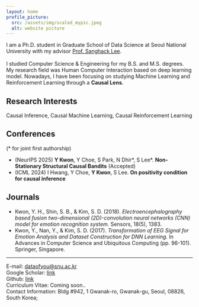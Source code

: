 ```yaml
---
layout: home
profile_picture:
  src: /assets/img/scaled_mypic.jpeg
  alt: website picture
---
```

I am a Ph.D. student in Graduate School of Data Science at Seoul National University with my advisor [Prof. Sanghack Lee](https://www.sanghacklee.me/). <br>
<br>
I studied Computer Science & Engineering for my B.S. and M.S. degrees. My research field was Human Computer Interaction based on deep learning model. Nowadays, I have been focusing on studying Machine Learning and Reinforcement Learning through a **Causal Lens**.   

## Research Interests <br>
Causal Inference, Causal Machine Learning, Causal Reinforcement Learning <br>

## Conferences <br> 
(* for joint first authorship)
- (NeurIPS 2025) **Y Kwon**, Y Choe, S Park, N Dhir*, S Lee*. **Non-Stationary Structural Causal Bandits**
  (Accepted)
- (ICML 2024) I Hwang, Y Choe, **Y Kwon**, S Lee. **On positivity condition for causal inference** <br>



## Journals <br>
- Kwon, Y. H., Shin, S. B., & Kim, S. D. (2018). _Electroencephalography based fusion two-dimensional (2D)-convolution neural networks (CNN) model for emotion recognition system._ Sensors, 18(5), 1383.
- Kwon, Y., Nan, Y., & Kim, S. D. (2017). _Transformation of EEG Signal for Emotion Analysis and Dataset Construction for DNN Learning._ In Advances in Computer Science and Ubiquitous Computing (pp. 96-101). Springer, Singapore.


*** 
E-mail: dataofyou@snu.ac.kr <br>
Google Scholar: [link](https://scholar.google.co.kr/citations?user=6cD_BKEAAAAJ&hl=ko)  <br>
Github: [link](https://github.com/Deepstroy/resume) <br>
Curriculum Vitae: Coming soon.. <br>
Contact Information: Bldg #942, 1 Gwanak-ro, Gwanak-gu, Seoul, 08826, South Korea;


